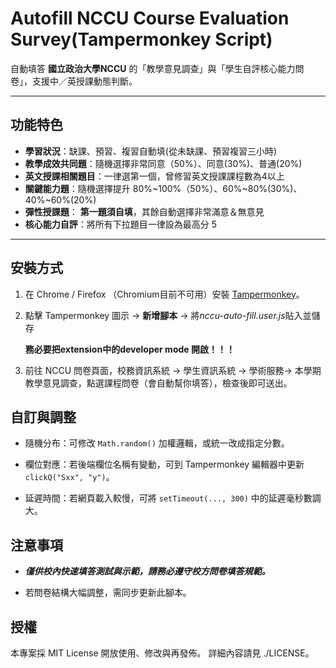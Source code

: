# Autofill NCCU Course Evaluation Survey(Tampermonkey Script)

自動填答 **國立政治大學NCCU** 的「教學意見調查」與「學生自評核心能力問卷」，支援中／英授課動態判斷。

---

## 功能特色

- **學習狀況**：缺課、預習、複習自動填(從未缺課、預習複習三小時)
- **教學成效共同題**：隨機選擇非常同意（50%）、同意(30%)、普通(20%) 
- **英文授課相關題目**：一律選第一個，曾修習英文授課課程數為4以上
- **關鍵能力題**：隨機選擇提升 80%~100%（50%）、60%~80%(30%)、40%~60%(20%) 
- **彈性授課題**：  **第一題須自填**，其餘自動選擇非常滿意＆無意見
- **核心能力自評**：將所有下拉題目一律設為最高分 5  

---

## 安裝方式

1. 在 Chrome / Firefox （Chromium目前不可用）安裝 [Tampermonkey](https://www.tampermonkey.net/)。  
2. 點擊 Tampermonkey 圖示 → **新增腳本** → 將*nccu-auto-fill.user.js*貼入並儲存

    **務必要把extension中的developer mode 開啟！！！**  

3. 前往 NCCU 問卷頁面，校務資訊系統 → 學生資訊系統 → 學術服務→ 本學期教學意見調查，點選課程問卷（會自動幫你填答），檢查後即可送出。


## 自訂與調整
- 隨機分布：可修改 `Math.random()` 加權邏輯，或統一改成指定分數。

- 欄位對應：若後端欄位名稱有變動，可到 Tampermonkey 編輯器中更新 `clickQ("Sxx", "y")`。

- 延遲時間：若網頁載入較慢，可將 `setTimeout(..., 300)` 中的延遲毫秒數調大。

## 注意事項
- ***僅供校內快速填答測試與示範，請務必遵守校方問卷填答規範。***

- 若問卷結構大幅調整，需同步更新此腳本。

## 授權
本專案採 MIT License 開放使用、修改與再發佈。
詳細內容請見 ./LICENSE。